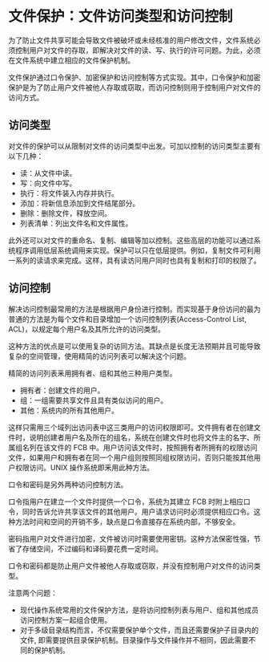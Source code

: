 # 文件保护：文件访问类型和访问控制

为了防止文件共享可能会导致文件被破坏或未经核准的用户修改文件，文件系统必须控制用户对文件的存取，即解决对文件的读、写、执行的许可问题。为此，必须在文件系统中建立相应的文件保护机制。

文件保护通过口令保护、加密保护和访问控制等方式实现。其中，口令保护和加密保护是为了防止用户文件被他人存取或窃取，而访问控制则用于控制用户对文件的访问方式。

## 访问类型

对文件的保护可以从限制对文件的访问类型中出发。可加以控制的访问类型主要有以下几种：

*   读：从文件中读。
*   写：向文件中写。
*   执行：将文件装入内存并执行。
*   添加：将新信息添加到文件结尾部分。
*   删除：删除文件，释放空间。
*   列表清单：列出文件名和文件属性。

此外还可以对文件的重命名、复制、编辑等加以控制。这些高层的功能可以通过系统程序调用低层系统调用来实现。保护可以只在低层提供。例如，复制文件可利用一系列的读请求来完成。这样，具有读访问用户同时也具有复制和打印的权限了。

## 访问控制

解决访问控制最常用的方法是根据用户身份进行控制。而实现基于身份访问的最为普通的方法是为每个文件和目录增加一个访问控制列表(Access-Control List, ACL)，以规定每个用户名及其所允许的访问类型。

这种方法的优点是可以使用复杂的访同方法。其缺点是长度无法预期并且可能导致复杂的空间管理，使用精简的访问列表可以解决这个问题。

精简的访问列表釆用拥有者、组和其他三种用户类型。

*   拥有者：创建文件的用户。
*   组：一组需要共享文件且具有类似访问的用户。
*   其他：系统内的所有其他用户。

这样只需用三个域列出访问表中这三类用户的访问权限即可。文件拥有者在创建文件时，说明创建者用户名及所在的组名，系统在创建文件时也将文件主的名字、所属组名列在该文件的 FCB 中。用户访问该文件时，按照拥有者所拥有的权限访问文件，如果用户和拥有者在同一个用户组则按照同组权限访问，否则只能按其他用户权限访问。UNIX 操作系统即釆用此种方法。

口令和密码是另外两种访问控制方法。

口令指用户在建立一个文件时提供一个口令，系统为其建立 FCB 时附上相应口令，同时告诉允许共享该文件的其他用户。用户请求访问时必须提供相应口令。这种方法时间和空间的开销不多，缺点是口令直接存在系统内部，不够安全。

密码指用户对文件进行加密，文件被访问时需要使用密钥。这种方法保密性强，节省了存储空间，不过编码和译码要花费一定时间。

口令和密码都是防止用户文件被他人存取或窃取，并没有控制用户对文件的访问类型。

注意两个问题：

*   现代操作系统常用的文件保护方法，是将访问控制列表与用户、组和其他成员访问控制方案一起组合使用。
*   对于多级目录结构而言，不仅需要保护单个文件，而且还需要保护子目录内的文件, 即需要提供目录保护机制。目录操作与文件操作并不相同，因此需要不同的保护机制。